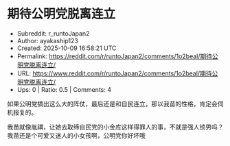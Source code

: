 # 期待公明党脱离连立

- Subreddit: r_runtoJapan2
- Author: ayakaship123
- Created: 2025-10-09 16:58:21 UTC
- Permalink: https://reddit.com/r/runtoJapan2/comments/1o2beal/期待公明党脱离连立/
- URL: https://www.reddit.com/r/runtoJapan2/comments/1o2beal/期待公明党脱离连立/
- Ups: 0 | Ratio: 0.5 | Comments: 4


如果公明党搞出这么大的阵仗，最后还是和自民连立，那以我苗的性格，肯定会伺机报复的。

我苗就像胤禩，让她去取缔自民党的小金库这样得罪人的事，不就是强人锁男吗？我苗还是个可爱又迷人的小女孩啊，公明党你好坏哦

